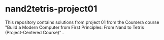# nand2tetris-project01
This repository contains solutions from project 01 from the Coursera course "Build a Modern Computer from First Principles: From Nand to Tetris (Project-Centered Course)" .
